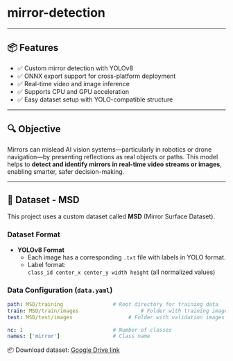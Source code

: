 # mirror-detection

---

## 📦 Features

- ✅ Custom mirror detection with YOLOv8
- ✅ ONNX export support for cross-platform deployment
- ✅ Real-time video and image inference
- ✅ Supports CPU and GPU acceleration
- ✅ Easy dataset setup with YOLO-compatible structure

---

## 🔍 Objective

Mirrors can mislead AI vision systems—particularly in robotics or drone navigation—by presenting reflections as real objects or paths. This model helps to **detect and identify mirrors in real-time video streams or images**, enabling smarter, safer decision-making.

---

## 📁 Dataset - MSD

This project uses a custom dataset called **MSD** (Mirror Surface Dataset).

### Dataset Format

- **YOLOv8 Format**
  - Each image has a corresponding `.txt` file with labels in YOLO format.
  - Label format:  
    `class_id center_x center_y width height` (all normalized values)

### Data Configuration (`data.yaml`)

```yaml
path: MSD/training                # Root directory for training data
train: MSD/train/images                    # Folder with training images
test: MSD/test/images                  # Folder with validation images

nc: 1                             # Number of classes
names: ['mirror']                 # Class name
```
📦 Download dataset: [Google Drive link](https://drive.google.com/drive/folders/1uIwLq1fSGvAVQhgAzU1Q7tI2ZmRPj1Rg?usp=drive_link)

